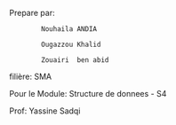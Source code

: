 Prepare par: 
            
            Nouhaila ANDIA

            Ougazzou Khalid

            Zouairi  ben abid

filière: SMA

Pour le Module: Structure de donnees - S4

Prof: Yassine Sadqi
